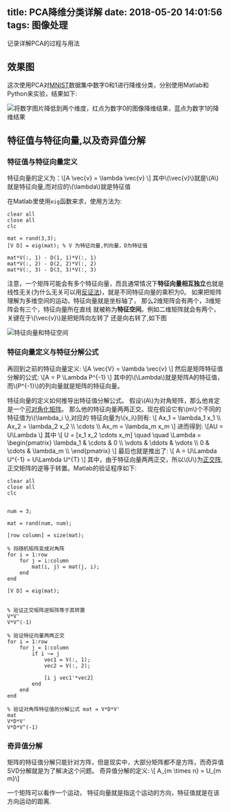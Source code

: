 title: PCA降维分类详解
date: 2018-05-20 14:01:56
tags: 图像处理
---
记录详解PCA的过程与用法
<!--more-->

<script type="text/javascript" src="http://cdn.mathjax.org/mathjax/latest/MathJax.js?config=TeX-AMS-MML_HTMLorMML"></script>

## 效果图
这次使用PCA对[MNIST](http://yann.lecun.com/exdb/mnist/)数据集中数字0和1进行降维分类，分别使用Matlab和Python来实验，结果如下:

![将数字图片降低到两个维度，红点为数字0的图像降维结果，蓝点为数字1的降维结果](https://image.ibb.co/b97PmT/exp1.png)

## 特征值与特征向量,以及奇异值分解
### 特征值与特征向量定义
特征向量的定义为：\\[A \vec{v} = \lambda \vec{v} \\]
其中\\(\vec{v}\\)就是\\(A\\)就是特征向量,而对应的\\(\lambda\\)就是特征值

在Matlab里使用`eig`函数来求，使用方法为:

    clear all
    close all
    clc

    mat = rand(3,3);
    [V D] = eig(mat); % V 为特征向量,列向量，D为特征值
    
    mat*V(:, 1) - D(1, 1)*V(:, 1)
    mat*V(:, 2) - D(2, 2)*V(:, 2)
    mat*V(:, 3) - D(3, 3)*V(:, 3)
注意，一个矩阵可能会有多个特征向量，而且通常情况下**特征向量相互独立**也就是线性无关(为什么无关可以用[反证法](https://zhuanlan.zhihu.com/p/30454490))，就是不同特征向量的乘积为0。
如果把矩阵理解为多维空间的运动，特征向量就是坐标轴了，
那么2维矩阵会有两个，3维矩阵会有三个，特征向量所在直线
就被称为**特征空间**。例如二维矩阵就会有两个，关键在于\\(\vec{v}\\)是把矩阵向左转了
还是向右转了,如下图

![特征向量和特征空间](https://image.ibb.co/ki2JY8/exp3.png)

### 特征向量定义与特征分解公式
再回到之前的特征向量定义:
\\[A \vec{V} = \lambda \vec{v}  \\]
然后是矩阵特征值分解的公式:
\\[A = P \Lambda P^{-1}  \\]
其中的\\(\Lambda\\)就是矩阵A的特征值，而\\(P^{-1}\\)的列向量就是矩阵的特征向量。

特征向量的定义如何推导出特征值分解公式。
假设\\(A\\)为对角矩阵，那么他肯定是一个[可对角化矩阵](https://zh.wikipedia.org/wiki/%E5%8F%AF%E5%AF%B9%E8%A7%92%E5%8C%96%E7%9F%A9%E9%98%B5)。
那么他的特征向量两两正交。现在假设它有\\(m\\)个不同的特征值为\\(\lambda_i \\),对应的
特征向量为\\(x_i\\)则有:
\\[
Ax_1 = \lambda_1 x_1 \\\\
Ax_2 = \lambda_2 x_2 \\\\
\cdots \\\\
Ax_m = \lambda_m x_m
\\]
进而得到:
\\[AU = U\Lambda \\]
其中
\\[
U = [x_1 x_2 \cdots x_m] \quad \quad
\Lambda = \begin{pmatrix} 
	\lambda_1   & \cdots & 0 \\\\
	\vdots      & \ddots & \vdots \\\\
	0           & \cdots & \lambda_m \\\\
\end{pmatrix}
\\]
最后也就是推出了:
\\[
A = U\Lambda U^{-1} = U\Lambda U^{T}
\\]
其中，由于特征向量两两正交，所以\\(U\\)为[正交阵](https://zh.wikipedia.org/wiki/%E6%AD%A3%E4%BA%A4%E7%9F%A9%E9%98%B5),
正交矩阵的逆等于转置。Matlab的验证程序如下:

    clear all
    close all
    clc


    num = 3;

    mat = rand(num, num);

    [row column] = size(mat);

    % 将随机矩阵变成对角阵
    for i = 1:row
        for j = i:column
            mat(i, j) = mat(j, i);
        end
    end

    [V D] = eig(mat);


    % 验证正交矩阵逆矩阵等于其转置
    V*V'
    V*V^(-1)

    % 验证特征向量两两正交
    for i = 1:row
        for j = 1:column
            if i ~= j
                vec1 = V(:, 1);
                vec2 = V(:, 2);

                [i j vec1'*vec2]
            end
        end
    end

    % 验证对角阵特征值的分解公式 mat = V*D*V'
    mat
    V*D*V'
    V*D*V^(-1)

### 奇异值分解
矩阵的特征值分解只能针对方阵，但是现实中，大部分矩阵都不是方阵，而奇异值SVD分解就是为了解决这个问题。
奇异值分解的定义:
\\[ A_{m \times n} = U_{m m}\\]


一个矩阵可以看作一个运动，
特征向量就是指这个运动的方向，特征值就是在该方向运动的距离.



